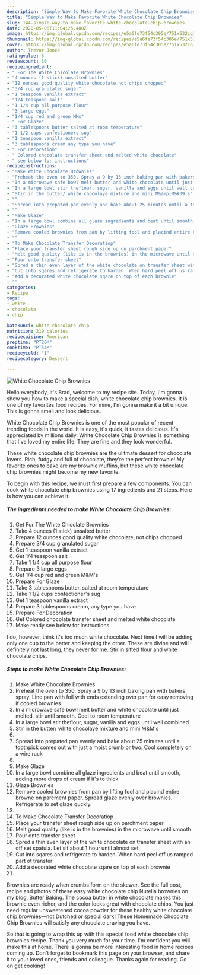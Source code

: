 ```yaml
---
description: "Simple Way to Make Favorite White Chocolate Chip Brownies"
title: "Simple Way to Make Favorite White Chocolate Chip Brownies"
slug: 144-simple-way-to-make-favorite-white-chocolate-chip-brownies
date: 2020-05-06T11:04:25.480Z
image: https://img-global.cpcdn.com/recipes/e5a6fe73f54c305e/751x532cq70/white-chocolate-chip-brownies-recipe-main-photo.jpg
thumbnail: https://img-global.cpcdn.com/recipes/e5a6fe73f54c305e/751x532cq70/white-chocolate-chip-brownies-recipe-main-photo.jpg
cover: https://img-global.cpcdn.com/recipes/e5a6fe73f54c305e/751x532cq70/white-chocolate-chip-brownies-recipe-main-photo.jpg
author: Trevor Jones
ratingvalue: 3
reviewcount: 10
recipeingredient:
- " For The White Chicolate Brownies"
- "4 ounces (1 stick) unsalted butter"
- "12 ounces good quality white chocolate not chips chopped"
- "3/4 cup granulated sugar"
- "1 teaspoon vanilla extract"
- "1/4 teaspoon salt"
- "1 1/4 cup all purpose flour"
- "3 large eggs"
- "1/4 cup red and green MMs"
- " For Glaze"
- "3 tablespoons butter salted at room temperature"
- "1 1/2 cups confectioners sug"
- "1 teaspoon vanilla extract"
- "3 tablespoons cream any type you have"
- " For Decoration"
- " Colored chocolate transfer sheet and melted white chocolate"
- " see below for instructions"
recipeinstructions:
- "Make White Chocolate Brownies"
- "Preheat the oven to 350. Spray a 9 by 13 inch baking pan with bakers spray. Line pan with foil with ends extending over pan for easy removing if cooled brownies"
- "In a microwave safe bowl melt butter and white chocolate until just melted, stir until smooth. Cool to room temperature"
- "In a large bowl stir theflour, sugar, vanilla and eggs until well combined"
- "Stir in the butter/ white chocolaye mixture and mini M&amp;M&#39;s"
- ""
- "Spread into prepated pan evenly and bake about 25 minutes until a toothpick comes out with just a moist crumb or two. Cool completely on a wire rack"
- ""
- "Make Glaze"
- "In a large bowl combine all glaze ingredients and beat until smooth, adding more drops of cream if it&#39;s to thick"
- "Glaze Brownies"
- "Remove cooled brownies from pan by lifting fool and placind entire browne on parcment paper. Spread glaze evenly over brownies. Refrigerate to set glaze quckly."
- ""
- "To Make Chocolate Transfer Decoratiop"
- "Place your transfer sheet rough side up on parchment paper"
- "Melt good quality (like is in the brownies) in the microwave until smooth"
- "Pour onto transfer sheet"
- "Spred a thin even layer of the white chocolate on transfer sheet with an off set spatula. Let sit about 1 hour until almost set"
- "Cut into sqares and refrigerate to harden. When hard peel off us ramped part ot transfer"
- "Add a decorated white chocolate sqare on top of each brownie"
- ""
categories:
- Recipe
tags:
- white
- chocolate
- chip

katakunci: white chocolate chip 
nutrition: 219 calories
recipecuisine: American
preptime: "PT20M"
cooktime: "PT54M"
recipeyield: "1"
recipecategory: Dessert

---
```



![White Chocolate Chip Brownies](https://img-global.cpcdn.com/recipes/e5a6fe73f54c305e/751x532cq70/white-chocolate-chip-brownies-recipe-main-photo.jpg)

Hello everybody, it's Brad, welcome to my recipe site. Today, I'm gonna show you how to make a special dish, white chocolate chip brownies. It is one of my favorites food recipes. For mine, I'm gonna make it a bit unique. This is gonna smell and look delicious.

White Chocolate Chip Brownies is one of the most popular of recent trending foods in the world. It is easy, it's quick, it tastes delicious. It's appreciated by millions daily. White Chocolate Chip Brownies is something that I've loved my entire life. They are fine and they look wonderful.

These white chocolate chip brownies are the ulitmate dessert for chocolate lovers. Rich, fudgy and full of chocolate, they&#39;re the perfect brownie! My favorite ones to bake are my brownie muffins, but these white chocolate chip brownies might become my new favorite.


To begin with this recipe, we must first prepare a few components. You can cook white chocolate chip brownies using 17 ingredients and 21 steps. Here is how you can achieve it.

<!--inarticleads1-->

##### The ingredients needed to make White Chocolate Chip Brownies:

1. Get  For The White Chicolate Brownies
1. Take 4 ounces (1 stick) unsalted butter
1. Prepare 12 ounces good quality white chocolate, not chips chopped
1. Prepare 3/4 cup granulated sugar
1. Get 1 teaspoon vanilla extract
1. Get 1/4 teaspoon salt
1. Take 1 1/4 cup all purpose flour
1. Prepare 3 large eggs
1. Get 1/4 cup red and green M&amp;M&#39;s
1. Prepare  For Glaze
1. Take 3 tablespoons butter, salted at room temperature
1. Take 1 1/2 cups confectioner&#39;s sug
1. Get 1 teaspoon vanilla extract
1. Prepare 3 tablespoons cream, any type you have
1. Prepare  For Decoration
1. Get  Colored chocolate transfer sheet and melted white chocolate
1. Make ready  see below for instructions


I do, however, think it&#39;s too much white chocolate. Next time I will be adding only one cup to the batter and keeping the other. These are divine and will definitely not last long, they never for me. Stir in sifted flour and white chocolate chips. 

<!--inarticleads2-->

##### Steps to make White Chocolate Chip Brownies:

1. Make White Chocolate Brownies
1. Preheat the oven to 350. Spray a 9 by 13 inch baking pan with bakers spray. Line pan with foil with ends extending over pan for easy removing if cooled brownies
1. In a microwave safe bowl melt butter and white chocolate until just melted, stir until smooth. Cool to room temperature
1. In a large bowl stir theflour, sugar, vanilla and eggs until well combined
1. Stir in the butter/ white chocolaye mixture and mini M&amp;M&#39;s
1. 
1. Spread into prepated pan evenly and bake about 25 minutes until a toothpick comes out with just a moist crumb or two. Cool completely on a wire rack
1. 
1. Make Glaze
1. In a large bowl combine all glaze ingredients and beat until smooth, adding more drops of cream if it&#39;s to thick
1. Glaze Brownies
1. Remove cooled brownies from pan by lifting fool and placind entire browne on parcment paper. Spread glaze evenly over brownies. Refrigerate to set glaze quckly.
1. 
1. To Make Chocolate Transfer Decoratiop
1. Place your transfer sheet rough side up on parchment paper
1. Melt good quality (like is in the brownies) in the microwave until smooth
1. Pour onto transfer sheet
1. Spred a thin even layer of the white chocolate on transfer sheet with an off set spatula. Let sit about 1 hour until almost set
1. Cut into sqares and refrigerate to harden. When hard peel off us ramped part ot transfer
1. Add a decorated white chocolate sqare on top of each brownie
1. 


Brownies are ready when crumbs form on the skewer. See the full post, recipe and photos of these easy white chocolate chip Nutella brownies on my blog, Butter Baking. The cocoa butter in white chocolate makes this brownie even richer, and the color looks great with chocolate chips. You just need regular unsweetened cocoa powder for these healthy white chocolate chip brownies—not Dutched or special dark! These Homemade Chocolate Chip Brownies will satisfy any chocolate craving you have. 

So that is going to wrap this up with this special food white chocolate chip brownies recipe. Thank you very much for your time. I'm confident you will make this at home. There is gonna be more interesting food in home recipes coming up. Don't forget to bookmark this page on your browser, and share it to your loved ones, friends and colleague. Thanks again for reading. Go on get cooking!
